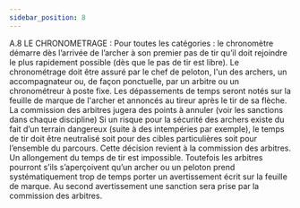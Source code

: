```yaml
---
sidebar_position: 8
---
```


A.8 LE CHRONOMETRAGE :
Pour toutes les catégories : le chronomètre démarre dès l’arrivée de l’archer à son premier pas de tir qu’il
doit rejoindre le plus rapidement possible (dès que le pas de tir est libre).
Le chronométrage doit être assuré par le chef de peloton, l'un des archers, un accompagnateur ou, de
façon ponctuelle, par un arbitre ou un chronométreur à poste fixe.
Les dépassements de temps seront notés sur la feuille de marque de l'archer et annoncés au tireur après
le tir de sa flèche. La commission des arbitres jugera des points à annuler (voir les sanctions dans chaque
discipline)
Si un risque pour la sécurité des archers existe du fait d’un terrain dangereux (suite à des intempéries par
exemple), le temps de tir doit être neutralisé soit pour des cibles particulières soit pour l’ensemble du
parcours. Cette décision revient à la commission des arbitres. Un allongement du temps de tir est
impossible.
Toutefois les arbitres pourront s’ils s’aperçoivent qu’un archer ou un peloton prend systématiquement trop
de temps porter un avertissement écrit sur la feuille de marque. Au second avertissement une sanction
sera prise par la commission des arbitres.
